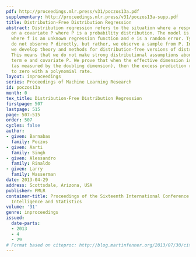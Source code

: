 ```yaml
---
pdf: http://proceedings.mlr.press/v31/poczos13a.pdf
supplementary: http://proceedings.mlr.press/v31/poczos13a-supp.pdf
title: Distribution-Free Distribution Regression
abstract: Distribution regression refers to the situation where a response Y depends
  on a covariate P where P is a probability distribution. The model is Y=f(P) + e
  where f is an unknown regression function and e is a random error. Typically, we
  do not observe P directly, but rather, we observe a sample from P. In this paper
  we develop theory and methods for distribution-free versions of distribution regression.
  This means that we do not make strong distributional assumptions about the error
  term e and covariate P. We prove that when the effective dimension is small enough
  (as measured by the doubling dimension), then the excess prediction risk converges
  to zero with a polynomial rate.
layout: inproceedings
series: Proceedings of Machine Learning Research
id: poczos13a
month: 0
tex_title: Distribution-Free Distribution Regression
firstpage: 507
lastpage: 515
page: 507-515
order: 507
cycles: false
author:
- given: Barnabas
  family: Poczos
- given: Aarti
  family: Singh
- given: Alessandro
  family: Rinaldo
- given: Larry
  family: Wasserman
date: 2013-04-29
address: Scottsdale, Arizona, USA
publisher: PMLR
container-title: Proceedings of the Sixteenth International Conference on Artificial
  Intelligence and Statistics
volume: '31'
genre: inproceedings
issued:
  date-parts:
  - 2013
  - 4
  - 29
# Format based on citeproc: http://blog.martinfenner.org/2013/07/30/citeproc-yaml-for-bibliographies/
---
```

